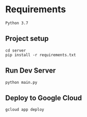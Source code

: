 # Requirements
```
Python 3.7
```

## Project setup
```
cd server
pip install -r requirements.txt

```

## Run Dev Server
```
python main.py
```

## Deploy to Google Cloud 
```
gcloud app deploy
```
